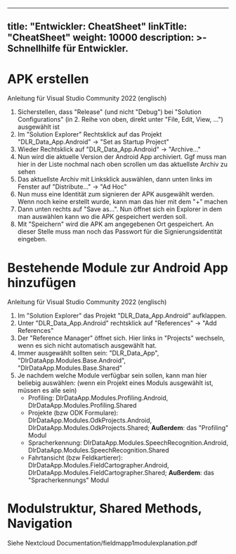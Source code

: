 
---
title: "Entwickler: CheatSheet"
linkTitle: "CheatSheet"
weight: 10000
description: >-
     Schnellhilfe für Entwickler.
---

# APK erstellen

Anleitung für Visual Studio Community 2022 (englisch)
1. Sicherstellen, dass "Release" (und nicht "Debug") bei "Solution Configurations" (in 2. Reihe von oben, direkt unter "File, Edit, View, ...") ausgewählt ist
2. Im "Solution Explorer" Rechtsklick auf das Projekt "DLR_Data_App.Android" -> "Set as Startup Project"
3. Wieder Rechtsklick auf "DLR_Data_App.Android" -> "Archive..."
4. Nun wird die aktuelle Version der Android App archiviert. Ggf muss man hier in der Liste nochmal nach oben scrollen um das aktuellste Archiv zu sehen
5. Das aktuellste Archiv mit Linksklick auswählen, dann unten links im Fenster auf "Distribute..." -> "Ad Hoc"
6. Nun muss eine Identität zum signieren der APK ausgewählt werden. Wenn noch keine erstellt wurde, kann man das hier mit dem "+" machen
7. Dann unten rechts auf "Save as...". Nun öffnet sich ein Explorer in dem man auswählen kann wo die APK gespeichert werden soll.
8. Mit "Speichern" wird die APK am angegebenen Ort gespeichert. An dieser Stelle muss man noch das Passwort für die Signierungsidentität eingeben.

# Bestehende Module zur Android App hinzufügen

Anleitung für Visual Studio Community 2022 (englisch)
1. Im "Solution Explorer" das Projekt "DLR_Data_App.Android" aufklappen.
2. Unter "DLR_Data_App.Android" rechtsklick auf "References" -> "Add References"
3. Der "Reference Manager" öffnet sich. Hier links in "Projects" wechseln, wenn es sich nicht automatisch ausgewählt hat.
4. Immer ausgewählt sollten sein: "DLR_Data_App", "DlrDataApp.Modules.Base.Android", "DlrDataApp.Modules.Base.Shared"
5. Je nachdem welche Module verfügbar sein sollen, kann man hier beliebig auswählen: (wenn ein Projekt eines Moduls ausgewählt ist, müssen es alle sein)
     - Profiling: DlrDataApp.Modules.Profiling.Android, DlrDataApp.Modules.Profiling.Shared
     - Projekte (bzw ODK Formulare): DlrDataApp.Modules.OdkProjects.Android, DlrDataApp.Modules.OdkProjects.Shared; **Außerdem**: das "Profiling" Modul
     - Spracherkennung: DlrDataApp.Modules.SpeechRecognition.Android, DlrDataApp.Modules.SpeechRecognition.Shared
     - Fahrtansicht (bzw Feldkartierer): DlrDataApp.Modules.FieldCartographer.Android, DlrDataApp.Modules.FieldCartographer.Shared; **Außerdem**: das "Spracherkennungs" Modul

# Modulstruktur, Shared Methods, Navigation

Siehe Nextcloud Documentation/fieldmapp1modulexplanation.pdf
